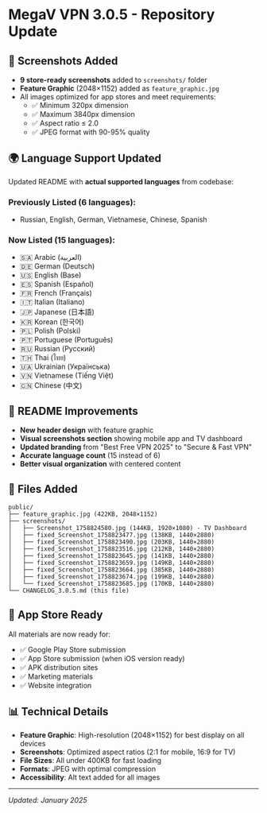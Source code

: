# MegaV VPN 3.0.5 - Repository Update

## 📱 Screenshots Added
- **9 store-ready screenshots** added to `screenshots/` folder
- **Feature Graphic** (2048×1152) added as `feature_graphic.jpg`
- All images optimized for app stores and meet requirements:
  - ✅ Minimum 320px dimension
  - ✅ Maximum 3840px dimension  
  - ✅ Aspect ratio ≤ 2.0
  - ✅ JPEG format with 90-95% quality

## 🌍 Language Support Updated
Updated README with **actual supported languages** from codebase:

### Previously Listed (6 languages):
- Russian, English, German, Vietnamese, Chinese, Spanish

### Now Listed (15 languages):
- 🇸🇦 Arabic (العربية)
- 🇩🇪 German (Deutsch)
- 🇺🇸 English (Base)
- 🇪🇸 Spanish (Español)
- 🇫🇷 French (Français)
- 🇮🇹 Italian (Italiano)
- 🇯🇵 Japanese (日本語)
- 🇰🇷 Korean (한국어)
- 🇵🇱 Polish (Polski)
- 🇵🇹 Portuguese (Português)
- 🇷🇺 Russian (Русский)
- 🇹🇭 Thai (ไทย)
- 🇺🇦 Ukrainian (Українська)
- 🇻🇳 Vietnamese (Tiếng Việt)
- 🇨🇳 Chinese (中文)

## 🎨 README Improvements
- **New header design** with feature graphic
- **Visual screenshots section** showing mobile app and TV dashboard
- **Updated branding** from "Best Free VPN 2025" to "Secure & Fast VPN"
- **Accurate language count** (15 instead of 6)
- **Better visual organization** with centered content

## 📁 Files Added
```
public/
├── feature_graphic.jpg (422KB, 2048×1152)
├── screenshots/
│   ├── Screenshot_1758824580.jpg (144KB, 1920×1080) - TV Dashboard
│   ├── fixed_Screenshot_1758823477.jpg (138KB, 1440×2880)
│   ├── fixed_Screenshot_1758823490.jpg (203KB, 1440×2880)
│   ├── fixed_Screenshot_1758823516.jpg (212KB, 1440×2880)
│   ├── fixed_Screenshot_1758823645.jpg (141KB, 1440×2880)
│   ├── fixed_Screenshot_1758823659.jpg (149KB, 1440×2880)
│   ├── fixed_Screenshot_1758823664.jpg (385KB, 1440×2880)
│   ├── fixed_Screenshot_1758823674.jpg (199KB, 1440×2880)
│   └── fixed_Screenshot_1758823685.jpg (170KB, 1440×2880)
└── CHANGELOG_3.0.5.md (this file)
```

## 🎯 App Store Ready
All materials are now ready for:
- ✅ Google Play Store submission
- ✅ App Store submission (when iOS version ready)
- ✅ APK distribution sites
- ✅ Marketing materials
- ✅ Website integration

## 📊 Technical Details
- **Feature Graphic**: High-resolution (2048×1152) for best display on all devices
- **Screenshots**: Optimized aspect ratios (2:1 for mobile, 16:9 for TV)
- **File Sizes**: All under 400KB for fast loading
- **Formats**: JPEG with optimal compression
- **Accessibility**: Alt text added for all images

---

*Updated: January 2025*
